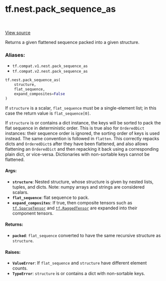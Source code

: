 <div itemscope itemtype="http://developers.google.com/ReferenceObject">
<meta itemprop="name" content="tf.nest.pack_sequence_as" />
<meta itemprop="path" content="Stable" />
</div>

# tf.nest.pack_sequence_as

<!-- Insert buttons -->

<table class="tfo-notebook-buttons tfo-api" align="left">
</table>

<a target="_blank" href="/code/stable/tensorflow/python/util/nest.py">View source</a>



<!-- Start diff -->
Returns a given flattened sequence packed into a given structure.

### Aliases:

* `tf.compat.v1.nest.pack_sequence_as`
* `tf.compat.v2.nest.pack_sequence_as`


``` python
tf.nest.pack_sequence_as(
    structure,
    flat_sequence,
    expand_composites=False
)
```



<!-- Placeholder for "Used in" -->

If `structure` is a scalar, `flat_sequence` must be a single-element list;
in this case the return value is `flat_sequence[0]`.

If `structure` is or contains a dict instance, the keys will be sorted to
pack the flat sequence in deterministic order. This is true also for
`OrderedDict` instances: their sequence order is ignored, the sorting order of
keys is used instead. The same convention is followed in `flatten`.
This correctly repacks dicts and `OrderedDict`s after they have been
flattened, and also allows flattening an `OrderedDict` and then repacking it
back using a corresponding plain dict, or vice-versa.
Dictionaries with non-sortable keys cannot be flattened.

#### Args:


* <b>`structure`</b>: Nested structure, whose structure is given by nested lists,
    tuples, and dicts. Note: numpy arrays and strings are considered
    scalars.
* <b>`flat_sequence`</b>: flat sequence to pack.
* <b>`expand_composites`</b>: If true, then composite tensors such as <a href="../../tf/sparse/SparseTensor.md"><code>tf.SparseTensor</code></a>
    and <a href="../../tf/RaggedTensor.md"><code>tf.RaggedTensor</code></a> are expanded into their component tensors.


#### Returns:


* <b>`packed`</b>: `flat_sequence` converted to have the same recursive structure as
  `structure`.


#### Raises:


* <b>`ValueError`</b>: If `flat_sequence` and `structure` have different
  element counts.
* <b>`TypeError`</b>: `structure` is or contains a dict with non-sortable keys.